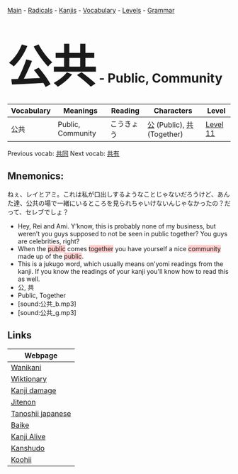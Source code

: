 <style> bigfont {font-size: 100px}</style>
[Main](../README.md) -
[Radicals](../radicals.md) -
[Kanjis](../kanjis.md) -
[Vocabulary](../vocabulary.md) -
[Levels](../levels.md) -
[Grammar](../grammar.md)
# <bigfont> 公共</bigfont> - Public, Community 

| Vocabulary | Meanings | Reading | Characters | Level |
| --- | --- | --- | --- | --- |
| 公共 | Public, Community | こうきょう |  [公](../kanjis/公.md) (Public), [共](../kanjis/共.md) (Together) | [Level 11](../levels/wk_level11.md) |

Previous vocab: [共同](共同.md) Next vocab: [共有](共有.md) 

## Mnemonics:
ねぇ、レイとアミ。これは私が口出しするようなことじゃないだろうけど、あんた達、公共の場で一緒にいるところを見られちゃいけないんじゃなかったの？だって、セレブでしょ？
* Hey, Rei and Ami. Y’know, this is probably none of my business, but weren’t you guys supposed to not be seen in public together? You guys are celebrities, right?
* When the <span style="background-color:#ffcccb"> public</span> comes <span style="background-color:#ffcccb"> together</span> you have yourself a nice <span style="background-color:#ffcccb"> community</span> made up of the <span style="background-color:#ffcccb"> public</span>.
* This is a jukugo word, which usually means on'yomi readings from the kanji. If you know the readings of your kanji you'll know how to read this as well.
* 公, 共
* Public, Together
* [sound:公共_b.mp3]
* [sound:公共_g.mp3]


## Links 

| Webpage |
| --- |
| [Wanikani          ](https://www.wanikani.com/kanji/公共) |
| [Wiktionary        ](https://en.wiktionary.org/wiki/公共) |
| [Kanji damage      ](http://www.kanjidamage.com/kanji/search?utf8=✓&q=公共) |
| [Jitenon           ](https://jitenon.com/kanji/公共) |
| [Tanoshii japanese ](https://www.tanoshiijapanese.com/dictionary/kanji.cfm?k=公共) |
| [Baike             ](https://baike.baidu.com/item/公共) |
| [Kanji Alive       ](https://app.kanjialive.com/公共) |
| [Kanshudo          ](https://www.kanshudo.com/searchmn?q=公共) |
| [Koohii            ](https://kanji.koohii.com/study/kanji/公共) |
